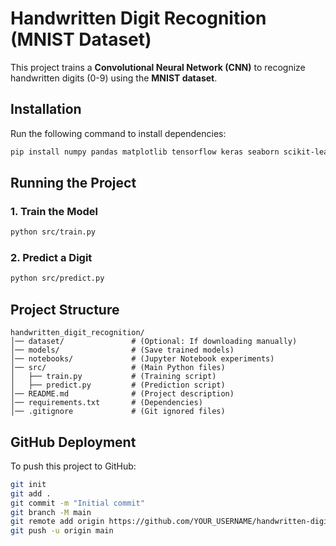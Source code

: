 # Handwritten Digit Recognition (MNIST Dataset)
This project trains a **Convolutional Neural Network (CNN)** to recognize handwritten digits (0-9) using the **MNIST dataset**.

## Installation
Run the following command to install dependencies:
```bash
pip install numpy pandas matplotlib tensorflow keras seaborn scikit-learn
```

## Running the Project
### 1. Train the Model
```bash
python src/train.py
```
### 2. Predict a Digit
```bash
python src/predict.py
```

## Project Structure
```
handwritten_digit_recognition/
│── dataset/               # (Optional: If downloading manually)
│── models/                # (Save trained models)
│── notebooks/             # (Jupyter Notebook experiments)
│── src/                   # (Main Python files)
│   ├── train.py           # (Training script)
│   ├── predict.py         # (Prediction script)
│── README.md              # (Project description)
│── requirements.txt       # (Dependencies)
│── .gitignore             # (Git ignored files)
```

## GitHub Deployment
To push this project to GitHub:
```bash
git init
git add .
git commit -m "Initial commit"
git branch -M main
git remote add origin https://github.com/YOUR_USERNAME/handwritten-digit-recognition.git
git push -u origin main
```
